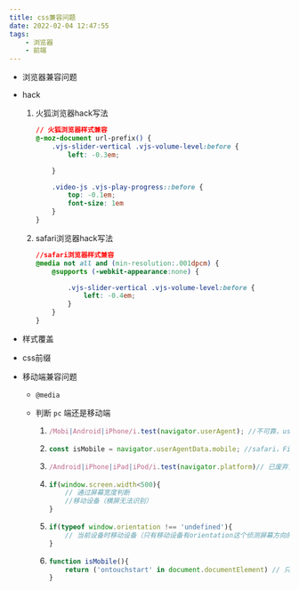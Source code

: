 ```yaml
---
title: css兼容问题
date: 2022-02-04 12:47:55
tags:
    - 浏览器
    - 前端
---
```

- 浏览器兼容问题
<!--more-->
  - hack

    1. 火狐浏览器hack写法

       ```css
       // 火狐浏览器样式兼容
       @-moz-document url-prefix() {
           .vjs-slider-vertical .vjs-volume-level:before {
               left: -0.3em;
       
           }
       
           .video-js .vjs-play-progress::before {
               top: -0.1em;
               font-size: 1em
           }
       }
       ```

    2. safari浏览器hack写法

       ```css
       //safari浏览器样式兼容
       @media not all and (min-resolution:.001dpcm) {
           @supports (-webkit-appearance:none) {
       
               .vjs-slider-vertical .vjs-volume-level:before {
                   left: -0.4em;
               }
           }
       }
       ```

  - 样式覆盖

  - css前缀

- 移动端兼容问题

  - `@media`

  - 判断 `pc` 端还是移动端

    1. 
        ```javascript
        /Mobi|Android|iPhone/i.test(navigator.userAgent); //不可靠，userAgent字段可修改
        ```
    2. 
        ```javascript
        const isMobile = navigator.userAgentData.mobile; //safari，Firefox不支持
        ```
    3. 
        ```javascript
        /Android|iPhone|iPad|iPod/i.test(navigator.platform)// 已废弃，但所有浏览器都支持
        ```
    4. 
       ```javascript
       if(window.screen.width<500){
           // 通过屏幕宽度判断
           //移动设备（横屏无法识别）
       }
       ```
    5. 
        ```javascript
        if(typeof window.orientation !== 'undefined'){
            // 当前设备时移动设备（只有移动设备有orientation这个侦测屏幕方向的属性）
        }
        ```
    6. 
        ```javascript
        function isMobile(){
            return ('ontouchstart' in document.documentElement) // 只有移动设备有触摸事件
        }
        ```